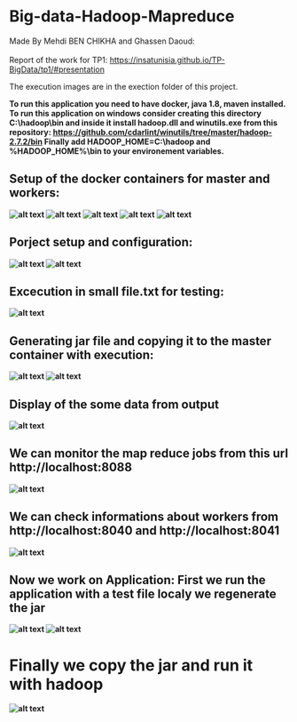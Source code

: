 # Big-data-Hadoop-Mapreduce
Made By Mehdi BEN CHIKHA and Ghassen Daoud: <br>  
Report of the work for TP1: https://insatunisia.github.io/TP-BigData/tp1/#presentation

The execution images are in the exection folder of this project.

<b> To run this application you need to have docker, java 1.8, maven installed.
  To run this application on windows consider creating this directory C:\hadoop\bin and inside 
  it install hadoop.dll and winutils.exe from this repository: https://github.com/cdarlint/winutils/tree/master/hadoop-2.7.2/bin
 Finally add HADOOP_HOME=C:\hadoop and %HADOOP_HOME%\bin to your environement variables. <b>

## Setup of the docker containers for master and workers:
![alt text](https://github.com/MehdiBC/Big-data-Hadoop-Mapreduce/blob/master/execution/image1.png)
![alt text](https://github.com/MehdiBC/Big-data-Hadoop-Mapreduce/blob/master/execution/image2.png)
![alt text](https://github.com/MehdiBC/Big-data-Hadoop-Mapreduce/blob/master/execution/image3.png)
![alt text](https://github.com/MehdiBC/Big-data-Hadoop-Mapreduce/blob/master/execution/image4.png)
![alt text](https://github.com/MehdiBC/Big-data-Hadoop-Mapreduce/blob/master/execution/image5.png)
## Porject setup and configuration:
![alt text](https://github.com/MehdiBC/Big-data-Hadoop-Mapreduce/blob/master/execution/image6.png)
![alt text](https://github.com/MehdiBC/Big-data-Hadoop-Mapreduce/blob/master/execution/image7.png)
## Excecution in small file.txt for testing:
![alt text](https://github.com/MehdiBC/Big-data-Hadoop-Mapreduce/blob/master/execution/image8.png)
## Generating jar file and copying it to the master container with execution:
![alt text](https://github.com/MehdiBC/Big-data-Hadoop-Mapreduce/blob/master/execution/image10.png)
![alt text](https://github.com/MehdiBC/Big-data-Hadoop-Mapreduce/blob/master/execution/image9.png)
## Display of the some data from output
![alt text](https://github.com/MehdiBC/Big-data-Hadoop-Mapreduce/blob/master/execution/image11.png)
## We can monitor the map reduce jobs from this url http://localhost:8088
![alt text](https://github.com/MehdiBC/Big-data-Hadoop-Mapreduce/blob/master/execution/image12.png)
## We can check informations about workers from http://localhost:8040 and http://localhost:8041
![alt text](https://github.com/MehdiBC/Big-data-Hadoop-Mapreduce/blob/master/execution/image13.png)
## Now we work on Application: First we run the application with a test file localy we regenerate the jar
![alt text](https://github.com/MehdiBC/Big-data-Hadoop-Mapreduce/blob/master/execution/image14.png)
![alt text](https://github.com/MehdiBC/Big-data-Hadoop-Mapreduce/blob/master/execution/image15.png)
# Finally we copy the jar and run it with hadoop
![alt text](https://github.com/MehdiBC/Big-data-Hadoop-Mapreduce/blob/master/execution/image16.png)

  
  
